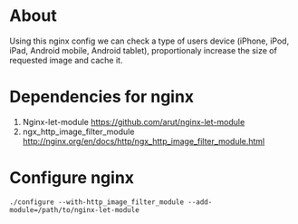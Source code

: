 About
========================

Using this nginx config we can check a type of users device (iPhone, iPod, iPad, Android mobile, Android tablet), proportionaly increase the size of requested image and cache it.

Dependencies for nginx
========================

1. Nginx-let-module https://github.com/arut/nginx-let-module
2. ngx_http_image_filter_module http://nginx.org/en/docs/http/ngx_http_image_filter_module.html

Configure nginx
========================

	./configure --with-http_image_filter_module --add-module=/path/to/nginx-let-module
